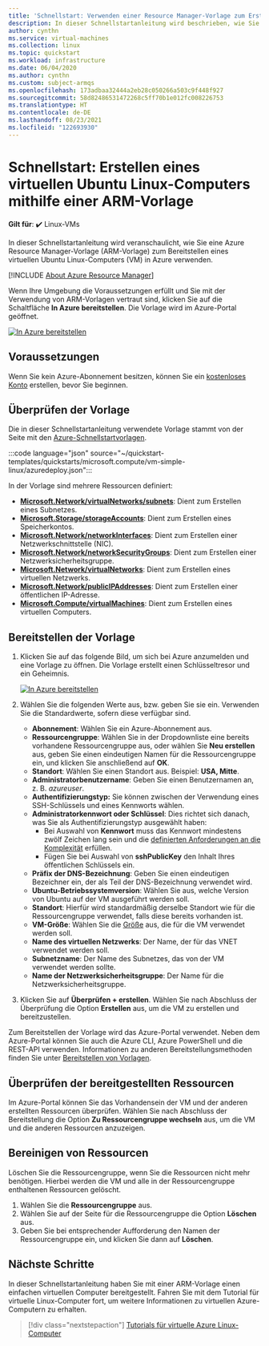 ```yaml
---
title: 'Schnellstart: Verwenden einer Resource Manager-Vorlage zum Erstellen einer Ubuntu Linux-VM'
description: In dieser Schnellstartanleitung wird beschrieben, wie Sie eine Resource Manager-Vorlage zum Erstellen eines virtuellen Linux-Computers verwenden.
author: cynthn
ms.service: virtual-machines
ms.collection: linux
ms.topic: quickstart
ms.workload: infrastructure
ms.date: 06/04/2020
ms.author: cynthn
ms.custom: subject-armqs
ms.openlocfilehash: 173adbaa32444a2eb28c050266a503c9f448f927
ms.sourcegitcommit: 58d82486531472268c5ff70b1e012fc008226753
ms.translationtype: HT
ms.contentlocale: de-DE
ms.lasthandoff: 08/23/2021
ms.locfileid: "122693930"
---
```

# <a name="quickstart-create-an-ubuntu-linux-virtual-machine-using-an-arm-template"></a>Schnellstart: Erstellen eines virtuellen Ubuntu Linux-Computers mithilfe einer ARM-Vorlage

**Gilt für**: :heavy_check_mark: Linux-VMs 

In dieser Schnellstartanleitung wird veranschaulicht, wie Sie eine Azure Resource Manager-Vorlage (ARM-Vorlage) zum Bereitstellen eines virtuellen Ubuntu Linux-Computers (VM) in Azure verwenden.

[!INCLUDE [About Azure Resource Manager](../../../includes/resource-manager-quickstart-introduction.md)]

Wenn Ihre Umgebung die Voraussetzungen erfüllt und Sie mit der Verwendung von ARM-Vorlagen vertraut sind, klicken Sie auf die Schaltfläche **In Azure bereitstellen**. Die Vorlage wird im Azure-Portal geöffnet.

[![In Azure bereitstellen](../../media/template-deployments/deploy-to-azure.svg)](https://portal.azure.com/#create/Microsoft.Template/uri/https%3a%2f%2fraw.githubusercontent.com%2fAzure%2fazure-quickstart-templates%2fmaster%2fquickstarts%2fmicrosoft.compute%2fvm-simple-linux%2fazuredeploy.json)

## <a name="prerequisites"></a>Voraussetzungen

Wenn Sie kein Azure-Abonnement besitzen, können Sie ein [kostenloses Konto](https://azure.microsoft.com/free/?WT.mc_id=A261C142F) erstellen, bevor Sie beginnen.

## <a name="review-the-template"></a>Überprüfen der Vorlage

Die in dieser Schnellstartanleitung verwendete Vorlage stammt von der Seite mit den [Azure-Schnellstartvorlagen](https://azure.microsoft.com/resources/templates/vm-simple-linux/).

:::code language="json" source="~/quickstart-templates/quickstarts/microsoft.compute/vm-simple-linux/azuredeploy.json":::


In der Vorlage sind mehrere Ressourcen definiert:

- [**Microsoft.Network/virtualNetworks/subnets**](/azure/templates/Microsoft.Network/virtualNetworks/subnets): Dient zum Erstellen eines Subnetzes.
- [**Microsoft.Storage/storageAccounts**](/azure/templates/Microsoft.Storage/storageAccounts): Dient zum Erstellen eines Speicherkontos.
- [**Microsoft.Network/networkInterfaces**](/azure/templates/Microsoft.Network/networkInterfaces): Dient zum Erstellen einer Netzwerkschnittstelle (NIC).
- [**Microsoft.Network/networkSecurityGroups**](/azure/templates/Microsoft.Network/networkSecurityGroups): Dient zum Erstellen einer Netzwerksicherheitsgruppe.
- [**Microsoft.Network/virtualNetworks**](/azure/templates/Microsoft.Network/virtualNetworks): Dient zum Erstellen eines virtuellen Netzwerks.
- [**Microsoft.Network/publicIPAddresses**](/azure/templates/Microsoft.Network/publicIPAddresses): Dient zum Erstellen einer öffentlichen IP-Adresse.
- [**Microsoft.Compute/virtualMachines**](/azure/templates/Microsoft.Compute/virtualMachines): Dient zum Erstellen eines virtuellen Computers.

## <a name="deploy-the-template"></a>Bereitstellen der Vorlage

1. Klicken Sie auf das folgende Bild, um sich bei Azure anzumelden und eine Vorlage zu öffnen. Die Vorlage erstellt einen Schlüsseltresor und ein Geheimnis.

    [![In Azure bereitstellen](../../media/template-deployments/deploy-to-azure.svg)](https://portal.azure.com/#create/Microsoft.Template/uri/https%3a%2f%2fraw.githubusercontent.com%2fAzure%2fazure-quickstart-templates%2fmaster%2fquickstarts%2fmicrosoft.compute%2fvm-simple-linux%2fazuredeploy.json)

1. Wählen Sie die folgenden Werte aus, bzw. geben Sie sie ein. Verwenden Sie die Standardwerte, sofern diese verfügbar sind.

    - **Abonnement**: Wählen Sie ein Azure-Abonnement aus.
    - **Ressourcengruppe**: Wählen Sie in der Dropdownliste eine bereits vorhandene Ressourcengruppe aus, oder wählen Sie **Neu erstellen** aus, geben Sie einen eindeutigen Namen für die Ressourcengruppe ein, und klicken Sie anschließend auf **OK**.
    - **Standort**: Wählen Sie einen Standort aus.  Beispiel: **USA, Mitte**.
    - **Administratorbenutzername**: Geben Sie einen Benutzernamen an, z. B. *azureuser*.
    - **Authentifizierungstyp:** Sie können zwischen der Verwendung eines SSH-Schlüssels und eines Kennworts wählen.
    - **Administratorkennwort oder Schlüssel**: Dies richtet sich danach, was Sie als Authentifizierungstyp ausgewählt haben:
        - Bei Auswahl von **Kennwort** muss das Kennwort mindestens zwölf Zeichen lang sein und die [definierten Anforderungen an die Komplexität](faq.yml#what-are-the-password-requirements-when-creating-a-vm-) erfüllen.
        - Fügen Sie bei Auswahl von **sshPublicKey** den Inhalt Ihres öffentlichen Schlüssels ein.
    - **Präfix der DNS-Bezeichnung**: Geben Sie einen eindeutigen Bezeichner ein, der als Teil der DNS-Bezeichnung verwendet wird.
    - **Ubuntu-Betriebssystemversion**: Wählen Sie aus, welche Version von Ubuntu auf der VM ausgeführt werden soll.
    - **Standort**: Hierfür wird standardmäßig derselbe Standort wie für die Ressourcengruppe verwendet, falls diese bereits vorhanden ist.
    - **VM-Größe**: Wählen Sie die [Größe](../sizes.md) aus, die für die VM verwendet werden soll.
    - **Name des virtuellen Netzwerks**: Der Name, der für das VNET verwendet werden soll.
    - **Subnetzname**: Der Name des Subnetzes, das von der VM verwendet werden sollte.
    - **Name der Netzwerksicherheitsgruppe**: Der Name für die Netzwerksicherheitsgruppe.
1. Klicken Sie auf **Überprüfen + erstellen**. Wählen Sie nach Abschluss der Überprüfung die Option **Erstellen** aus, um die VM zu erstellen und bereitzustellen.


Zum Bereitstellen der Vorlage wird das Azure-Portal verwendet. Neben dem Azure-Portal können Sie auch die Azure CLI, Azure PowerShell und die REST-API verwenden. Informationen zu anderen Bereitstellungsmethoden finden Sie unter [Bereitstellen von Vorlagen](../../azure-resource-manager/templates/deploy-cli.md).

## <a name="review-deployed-resources"></a>Überprüfen der bereitgestellten Ressourcen

Im Azure-Portal können Sie das Vorhandensein der VM und der anderen erstellten Ressourcen überprüfen. Wählen Sie nach Abschluss der Bereitstellung die Option **Zu Ressourcengruppe wechseln** aus, um die VM und die anderen Ressourcen anzuzeigen.


## <a name="clean-up-resources"></a>Bereinigen von Ressourcen

Löschen Sie die Ressourcengruppe, wenn Sie die Ressourcen nicht mehr benötigen. Hierbei werden die VM und alle in der Ressourcengruppe enthaltenen Ressourcen gelöscht.

1. Wählen Sie die **Ressourcengruppe** aus.
1. Wählen Sie auf der Seite für die Ressourcengruppe die Option **Löschen** aus.
1. Geben Sie bei entsprechender Aufforderung den Namen der Ressourcengruppe ein, und klicken Sie dann auf **Löschen**.


## <a name="next-steps"></a>Nächste Schritte

In dieser Schnellstartanleitung haben Sie mit einer ARM-Vorlage einen einfachen virtuellen Computer bereitgestellt. Fahren Sie mit dem Tutorial für virtuelle Linux-Computer fort, um weitere Informationen zu virtuellen Azure-Computern zu erhalten.


> [!div class="nextstepaction"]
> [Tutorials für virtuelle Azure Linux-Computer](./tutorial-manage-vm.md)